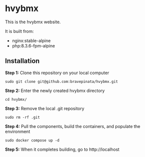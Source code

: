 # hvybmx
This is the hvybmx website.

It is built from:
* nginx:stable-alpine
* php:8.3.6-fpm-alpine

##  Installation
 
<strong>Step 1:</strong> Clone this repository on your local computer
```shell
sudo git clone git@github.com:bravepinata/hvybmx.git
```

<strong>Step 2:</strong> Enter the newly created hvybmx directory
```shell
cd hvybmx/
```

<strong>Step 3:</strong> Remove the local .git repository
```shell
sudo rm -rf .git
```

<strong>Step 4:</strong> Pull the components, build the containers, and populate the environment
```shell
sudo docker compose up -d
```

<strong>Step 5:</strong> When it completes building, go to http://localhost

